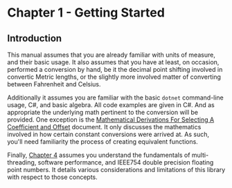 # Chapter 1 - Getting Started

## Introduction

This manual assumes that you are already familiar with units of measure,
and their basic usage. It also assumes that you have at least, on occasion,
performed a conversion by hand, be it the decimal point shifting involved in
convertic Metric lengths, or the slightly more involved matter of converting
between Fahrenheit and Celsius.

Additionally it assumes you are familiar with the basic `dotnet` command-line
usage, C#, and basic algebra. All code examples are given in C#. And as appropriate
the underlying math pertinent to the conversion will be provided. One exception
is the [Mathematical Derivations For Selecting A Coefficient and Offset](../mathematical-derivations.md) 
document. It only discusses the mathematics involved in how certain constant 
conversions were arrived at. As such, you'll need familiarity the process of
creating equivalent functions.

Finally, [Chapter 4](../ch4/index.md) assumes you understand the fundamentals
of multi-threading, software performance, and IEEE754 double precision floating
point numbers. It details various considerations and limitations of this library
with respect to those concepts.
